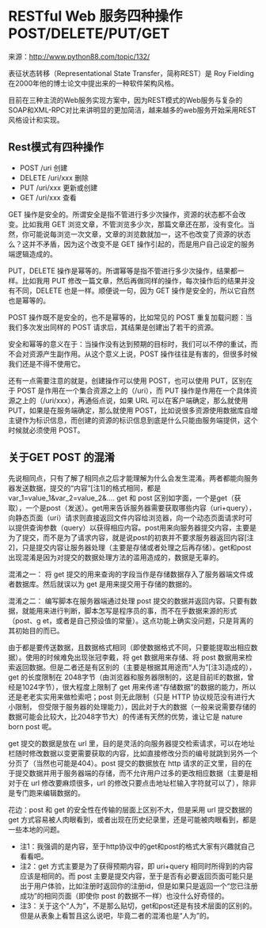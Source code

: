 # RESTful Web 服务四种操作 POST/DELETE/PUT/GET

来源：http://www.python88.com/topic/132/

表征状态转移（Representational State Transfer，简称REST）是 Roy Fielding 在2000年他的博士论文中提出来的一种软件架构风格。

目前在三种主流的Web服务实现方案中，因为REST模式的Web服务与复杂的SOAP和XML-RPC对比来讲明显的更加简洁，越来越多的web服务开始采用REST风格设计和实现。

## Rest模式有四种操作

* POST /uri 创建 
* DELETE /uri/xxx 删除 
* PUT /uri/xxx 更新或创建 
* GET /uri/xxx 查看 

GET 操作是安全的。所谓安全是指不管进行多少次操作，资源的状态都不会改变。比如我用 GET 浏览文章，不管浏览多少次，那篇文章还在那，没有变化。当然，你可能说每浏览一次文章，文章的浏览数就加一，这不也改变了资源的状态么？这并不矛盾，因为这个改变不是 GET 操作引起的，而是用户自己设定的服务端逻辑造成的。

PUT，DELETE 操作是幂等的。所谓幂等是指不管进行多少次操作，结果都一样。比如我用 PUT 修改一篇文章，然后再做同样的操作，每次操作后的结果并没有不同，DELETE 也是一样。顺便说一句，因为 GET 操作是安全的，所以它自然也是幂等的。

POST 操作既不是安全的，也不是幂等的，比如常见的 POST 重复加载问题：当我们多次发出同样的 POST 请求后，其结果是创建出了若干的资源。

安全和幂等的意义在于：当操作没有达到预期的目标时，我们可以不停的重试，而不会对资源产生副作用。从这个意义上说，POST 操作往往是有害的，但很多时候我们还是不得不使用它。

还有一点需要注意的就是，创建操作可以使用 POST，也可以使用 PUT，区别在于 POST 是作用在一个集合资源之上的（/uri），而 PUT 操作是作用在一个具体资源之上的（/uri/xxx），再通俗点说，如果 URL 可以在客户端确定，那么就使用 PUT，如果是在服务端确定，那么就使用 POST，比如说很多资源使用数据库自增主键作为标识信息，而创建的资源的标识信息到底是什么只能由服务端提供，这个时候就必须使用 POST。

## 关于GET POST 的混淆

先说相同点，只有了解了相同点之后才能理解为什么会发生混淆。两者都能向服务器发送数据，提交的“内容”[注1]的格式相同，都是 var_1=value_1&var_2=value_2&.... get 和 post 区别如字面，一个是get（获取），一个是post（发送）。get用来告诉服务器需要获取哪些内容（uri+query），向静态页面（uri）请求则直接返回文件内容给浏览器，向一个动态页面请求时可以提供查询参数（query）以获得相应内容。post用来向服务器提交内容，主要是为了提交，而不是为了请求内容，就是说post的初衷并不要求服务器返回内容[注2]，只是提交内容让服务器处理（主要是存储或者处理之后再存储）。get和post出现混淆是因为对提交的数据处理方法的滥用造成的，数据是无辜的。

混淆之一：
将 get 提交的用来查询的字段当作是存储数据存入了服务器端文件或者数据库。然后就误以为 get 是用来提交用于存储的数据的。

混淆之二：
编写脚本在服务器端通过处理 post 提交的数据并返回内容。只要有数据，就能用来进行判断，脚本怎写是程序员的事，而不在乎数据来源的形式（post、g
et，或者是自己预设值的常量）。这点功能上确实没问题，只是背离的其初始目的而已。

由于都是要传送数据，且数据格式相同（即使数据格式不同，只要能提取出相应数据）。使用的时候难免出现张冠李戴，将 get 数据用来存储、将 post 数据用来检索返回数据。但是二者还是有区别的（主要是根据其用途而“人为”[注3]造成的），get 的长度限制在 2048字节（由浏览器和服务器限制的，这是目前IE的数据，曾经是1024字节），很大程度上限制了 get 用来传递“存储数据”的数据的能力，所以还是老老实实用来做检索吧；post 则无此限制（只是 HTTP 协议规范没有进行大小限制，
但受限于服务器的处理能力），因此对于大的数据（一般来说需要存储的数据可能会比较大，比2048字节大）的传递有天然的优势，谁让它是 nature born post 呢。

get 提交的数据是放在 url 里，目的是灵活的向服务器提交检索请求，可以在地址栏随时修改数据以变更需要获取的内容，比如直接修改分页的编号就跳到另外一个分页了（当然也可能是404）。post 提交的数据放在 http 请求的正文里，目的在于提交数据并用于服务器端的存储，而不允许用户过多的更改相应数据（主要是相对于在 url 修改要麻烦很多，url 的修改只要点击地址栏输入字符就可以了），除非是专门跑来编辑数据的。

花边：post 和 get 的安全性在传输的层面上区别不大，但是采用 url 提交数据的 get 方式容易被人肉眼看到，或者出现在历史纪录里，还是可能被肉眼看到，都是一些本地的问题。

* 注1：我强调的是内容，至于http协议中的get和post的格式大家有兴趣就自己看看吧。 
* 注2：get 方式主要是为了获得预期内容，即 uri+query 相同时所得到的内容应该是相同的。而 post 主要是提交内容，至于是否有必要返回页面可能只是出于用户体验，比如注册时返回你的注册id，但是如果只是返回一个“您已注册成功”的相同页面（即使你 post 的数据不一样）也没什么好奇怪的。 
* 注3：关于这个“人为”，不是那么贴切，get和post还是有技术层面的区别的。但是从表象上看暂且这么说吧，毕竟二者的混淆也是“人为”的。
